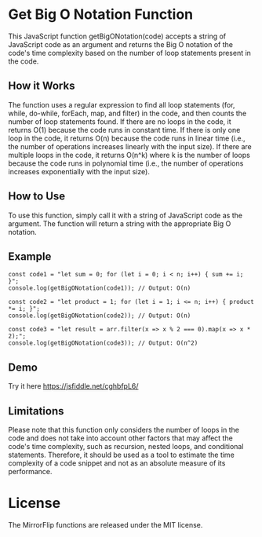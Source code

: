 # Get Big O Notation Function

This JavaScript function getBigONotation(code) accepts a string of JavaScript code as an argument and returns the Big O notation of the code's time complexity based on the number of loop statements present in the code.

## How it Works

The function uses a regular expression to find all loop statements (for, while, do-while, forEach, map, and filter) in the code, and then counts the number of loop statements found. If there are no loops in the code, it returns O(1) because the code runs in constant time. If there is only one loop in the code, it returns O(n) because the code runs in linear time (i.e., the number of operations increases linearly with the input size). If there are multiple loops in the code, it returns O(n^k) where k is the number of loops because the code runs in polynomial time (i.e., the number of operations increases exponentially with the input size).

## How to Use

To use this function, simply call it with a string of JavaScript code as the argument. The function will return a string with the appropriate Big O notation.

## Example

```
const code1 = "let sum = 0; for (let i = 0; i < n; i++) { sum += i; }";
console.log(getBigONotation(code1)); // Output: O(n)

const code2 = "let product = 1; for (let i = 1; i <= n; i++) { product *= i; }";
console.log(getBigONotation(code2)); // Output: O(n)

const code3 = "let result = arr.filter(x => x % 2 === 0).map(x => x * 2);";
console.log(getBigONotation(code3)); // Output: O(n^2)
```

## Demo

Try it here https://jsfiddle.net/cghbfpL6/

## Limitations

Please note that this function only considers the number of loops in the code and does not take into account other factors that may affect the code's time complexity, such as recursion, nested loops, and conditional statements. Therefore, it should be used as a tool to estimate the time complexity of a code snippet and not as an absolute measure of its performance.

# License

The MirrorFlip functions are released under the MIT license.